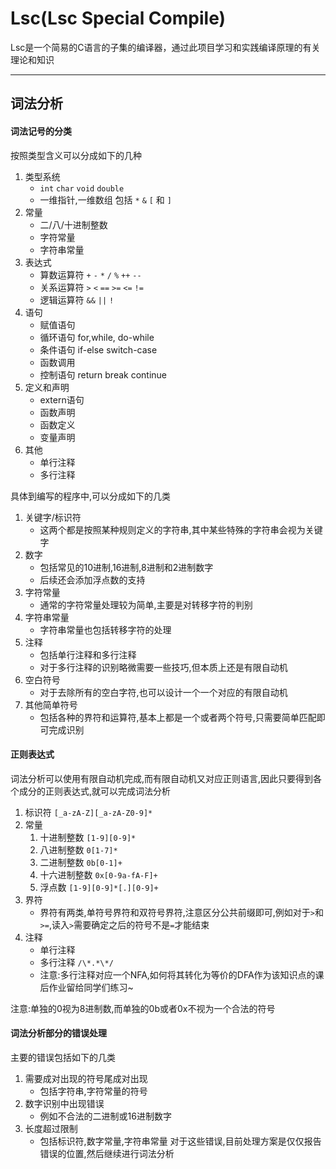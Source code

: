Lsc(Lsc Special Compile)
==========================

Lsc是一个简易的C语言的子集的编译器，通过此项目学习和实践编译原理的有关理论和知识

------------------------------------------------------------------------------------------------

词法分析
--------------

#### 词法记号的分类
按照类型含义可以分成如下的几种
1. 类型系统
	- `int` `char` `void` `double`
	- 一维指针,一维数组 包括 `*` `&` `[` 和 `]`
2. 常量
	- 二/八/十进制整数
	- 字符常量
	- 字符串常量
3. 表达式
	- 算数运算符 `+` `-` `*` `/` `%` `++` `--`
	- 关系运算符 `>` `<` `==` `>=` `<=` `!=`
	- 逻辑运算符 `&&` `||` `!`
4. 语句
	- 赋值语句
	- 循环语句 for,while, do-while
	- 条件语句 if-else switch-case
	- 函数调用
	- 控制语句 return  break continue
5. 定义和声明
	- extern语句
	- 函数声明
	- 函数定义
	- 变量声明
6. 其他
	- 单行注释
	- 多行注释

具体到编写的程序中,可以分成如下的几类
1. 关键字/标识符
	- 这两个都是按照某种规则定义的字符串,其中某些特殊的字符串会视为关键字
2. 数字
	- 包括常见的10进制,16进制,8进制和2进制数字
	- 后续还会添加浮点数的支持
3. 字符常量
	- 通常的字符常量处理较为简单,主要是对转移字符的判别
4. 字符串常量
	- 字符串常量也包括转移字符的处理
5. 注释
	- 包括单行注释和多行注释
	- 对于多行注释的识别略微需要一些技巧,但本质上还是有限自动机
6. 空白符号
	- 对于去除所有的空白字符,也可以设计一个一个对应的有限自动机
7. 其他简单符号
	- 包括各种的界符和运算符,基本上都是一个或者两个符号,只需要简单匹配即可完成识别

 
#### 正则表达式
词法分析可以使用有限自动机完成,而有限自动机又对应正则语言,因此只要得到各个成分的正则表达式,就可以完成词法分析
1. 标识符 `[_a-zA-Z][_a-zA-Z0-9]*`
2. 常量
	1. 十进制整数 `[1-9][0-9]*`
	2. 八进制整数 `0[1-7]*`
	3. 二进制整数 `0b[0-1]+`
	4. 十六进制整数 `0x[0-9a-fA-F]+`
	5. 浮点数 `[1-9][0-9]*[.][0-9]+`
3. 界符
	- 界符有两类,单符号界符和双符号界符,注意区分公共前缀即可,例如对于`>`和`>=`,读入`>`需要确定之后的符号不是`=`才能结束
4. 注释
	- 单行注释
	- 多行注释 `/\*.*\*/` 
	- 注意:多行注释对应一个NFA,如何将其转化为等价的DFA作为该知识点的课后作业留给同学们练习~

注意:单独的0视为8进制数,而单独的0b或者0x不视为一个合法的符号

#### 词法分析部分的错误处理
主要的错误包括如下的几类
1. 需要成对出现的符号尾成对出现
	- 包括字符串,字符常量的符号
2. 数字识别中出现错误
	- 例如不合法的二进制或16进制数字
3. 长度超过限制
	- 包括标识符,数字常量,字符串常量
对于这些错误,目前处理方案是仅仅报告错误的位置,然后继续进行词法分析

